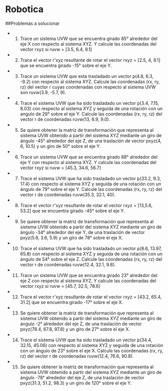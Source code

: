 # Robotica
##Problemas a solucionar
* 1. Trace un sistema UVW que se encuentra girado 85° alrededor del eje X con respecto al sistema XYZ. Y calcule las coordenadas del vector rxyz si ruvw = [3.5, 6.4, 9.1]

* 2. Trace el vector r'xyz resultante de rotar el vector rxyz = [2.5, 4, 8.1] que se encuentra girado -15° sobre el eje Y.

* 3. Trace un sistema UVW que esta trasladado un vector p(4.8, 6.3, -9.2) con respecto al sistema XYZ. Calcule las coordenadas (rx, ry, rz) del vector r cuyas coordenadas con respecto al sistema UVW son ruvw(3.9, -5.7, 9).

* 4. Trace el sistema UVW que ha sido trasladado un vector p(3.4, 7.15, 8.03) con respecto al sistema XYZ y seguida de una rotación con un angulo de 29° sobre el eje Y. Calcule las coordenadas (rx, ry, rz) del vector r de coordenadas ruvw(13, 6.9, 9.0).

* 5. Se quiere obtener la matriz de transformación que representa al sistema UVW obtenido a partir del sistema XYZ mediante un giro de ángulo -45° alrededor del eje Z, de una traslación de vector pxyz(4, 6, 10.5) y un giro de 50° sobre el eje Y.

* 6. Trace un sistema UVW que se encuentra girado 88° alrededor del eje Y con respecto al sistema XYZ. Y calcule las coordenadas del vector rxyz si ruvw = [45.3, 34.6, 56.7]

* 7. Trace el sistema UVW que ha sido trasladado un vector p(33.2, 9.3, 17.4) con respecto al sistema XYZ y seguida de una rotación con un ángulo de 79° sobre el eje Y. Calcule las coordenadas (rx, ry, rz) del vector r de coordenadas ruvw(35.3, 32.1, 40).

* 8. Trace el vector r'xyz resultante de rotar el vector rxyz = [13,5.6, 53.2] que se encuentra girado -45° sobre el eje Y.

* 9. Se quiere obtener la matriz de transformación que representa al sistema UVW obtenido a partir del sistema XYZ mediante un giro de ángulo -34° alrededor del eje Y, de una traslación de vector pxyz(5.6, 3.6, 5.9) y un giro de 78° sobre el eje X.

* 10. Trace el sistema UVW que ha sido trasladado un vector p(8.6, 13.97, 65.8) con respecto al sistema XYZ y seguida de una rotación con un ángulo de 54° sobre el eje Z. Calcule las coordenadas (rx, ry, rz) del vector r de coordenadas ruvw(12.4, 32.1, 9.8).

* 11. Trace un sistema UVW que se encuentra girado 23° alrededor del eje Z con respecto al sistema XYZ. Y calcule las coordenadas del vector rxyz si ruvw = [45.7, 32.5, 78.6]

* 12. Trace el vector r'xyz resultante de rotar el vector rxyz = [43.2, 65.4, 31.2] que se encuentra girado -17° sobre el eje X.

* 13. Se quiere obtener la matriz de transformación que representa al sistema UVW obtenido a partir del sistema XYZ mediante un giro de ángulo -2° alrededor del eje Z, de una traslación de vector pxyz(78.4, 67.8, 97.8) y un giro de 27° sobre el eje X.

* 14. Trace el sistema UVW que ha sido trasladado un vector p(34.4, 32.15, 45.06) con respecto al sistema XYZ y seguida de una rotación con un ángulo de 23° sobre el eje X. Calcule las coordenadas (rx, ry, rz) del vector r de coordenadas ruvw(12.4, 76.6, 90.8).

* 15. Se quiere obtener la matriz de transformación que representa al sistema UVW obtenido a partir del sistema XYZ mediante un giro de ángulo -78° alrededor del eje Z, de una traslación de vector pxyz(31.3, 51.2, 98.3) y un giro de 120° sobre el eje Y.
